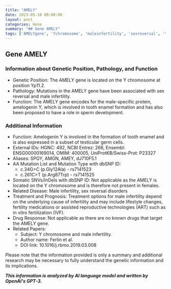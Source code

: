 ```yaml
---
title: "AMELY"
date: 2023-05-10 00:00:00
layout: post
categories: Gene
summary: "## Gene AMELY"
tags: ['AMELYgene', 'Ychromosome', 'maleinfertility', 'sexreversal', 'toothenamel', 'spermdevelopment', 'mutation', 'fertilitytreatment']
---
```


## Gene AMELY

### Information about Genetic Position, Pathology, and Function

- Genetic Position: The AMELY gene is located on the Y chromosome at position Yp11.2.
- Pathology: Mutations in the AMELY gene have been associated with sex reversal and male infertility.
- Function: The AMELY gene encodes for the male-specific protein, amelogenin Y, which is involved in tooth enamel formation and has also been proposed to have a role in sperm development.

### Additional Information

- Function: Amelogenin Y is involved in the formation of tooth enamel and is also expressed in a subset of testicular germ cells.
- External IDs: HGNC: 492, NCBI Entrez: 266, Ensembl: ENSG00000169014, OMIM: 400005, UniProtKB/Swiss-Prot: P23327
- Aliases: SPGY, AMGN, AMEY, dJ710F5.1
- AA Mutation List and Mutation Type with dbSNP ID: 
    - c.34G>C (p.Gly12Ala) - rs7141523
    - c.261C>T (p.Arg87Trp) - rs7141525
- Somatic SNVs/InDels with dbSNP ID: Not applicable as the AMELY is located on the Y chromosome and is therefore not present in females.
- Related Disease: Male infertility, sex reversal disorders
- Treatment and Prognosis: Treatment options for male infertility depend on the underlying cause of infertility and may include lifestyle changes, fertility medications or assisted reproductive technologies (ART) such as in vitro fertilization (IVF).
- Drug Response: Not applicable as there are no known drugs that target the AMELY gene.
- Related Papers:
  - Subject: Y chromosome and male infertility.
  - Author name: Ferlin et al.
  - DOI link: 10.1016/j.rbmo.2019.03.008

Please note that the information provided is only a summary and additional research may be necessary to fully understand the genetic information and its implications.

**_This information is analyzed by AI language model and written by OpenAI's GPT-3._**
